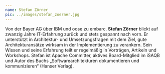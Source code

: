 ```yaml
---
name: Stefan Zörner
pic: ../images/stefan_zoerner.jpg
---
```


Von der Bayer AG über IBM und oose zu embarc. **Stefan Zörner** blickt auf zwanzig Jahre IT-Erfahrung
zurück und stets gespannt nach vorn. Er unterstützt in Architektur- und Umsetzungsfragen mit dem Ziel, gute
Architekturansätze wirksam in der Implementierung zu verankern. Sein Wissen und seine Erfahrung teilt er regelmäßig in
Vorträgen, Artikeln und Workshops. Stefan ist Apache Committer, aktives Board-Mitglied im iSAQB und Autor des Buchs
„Softwarearchitekturen dokumentieren und kommunizieren“ (Hanser Verlag).
